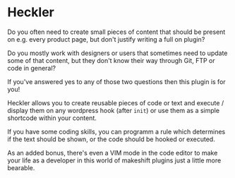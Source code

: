 # Heckler

Do you often need to create small pieces of content that should be present on e.g. every product page, but don't justify writing a full on plugin?

Do you mostly work with designers or users that sometimes need to update some of that content, but they don't know their way through Git, FTP or code in general?

If you've answered yes to any of those two questions then this plugin is for you!

Heckler allows you to create reusable pieces of code or text and execute / display them on any wordpress hook (after `init`) or use them as a simple shortcode within your content.

If you have some coding skills, you can programm a rule which determines if the text should be shown, or the code should be hooked or executed.

As an added bonus, there's even a VIM mode in the code editor to make your life as a developer in this world of makeshift plugins just a little more bearable.
